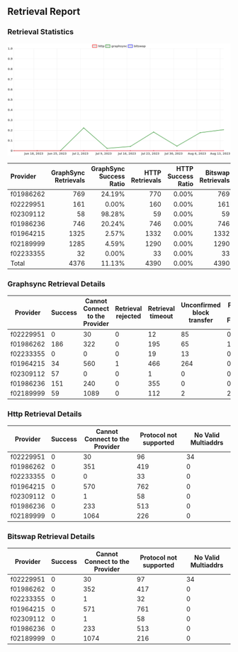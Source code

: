 ## Retrieval Report
### Retrieval Statistics
<img src="https://raw.githubusercontent.com/data-preservation-programs/filplus-checker-assets/main/filecoin-project/filecoin-plus-large-datasets/issues/1992/1692079939807.png"/>

| Provider  | GraphSync Retrievals | GraphSync Success Ratio | HTTP Retrievals | HTTP Success Ratio | Bitswap Retrievals | Bitswap Success Ratio |
| :-------- | -------------------: | ----------------------: | --------------: | -----------------: | -----------------: | --------------------: |
| f01986262 |                  769 |                  24.19% |             770 |              0.00% |                769 |                 0.00% |
| f02229951 |                  161 |                   0.00% |             160 |              0.00% |                161 |                 0.00% |
| f02309112 |                   58 |                  98.28% |              59 |              0.00% |                 59 |                 0.00% |
| f01986236 |                  746 |                  20.24% |             746 |              0.00% |                746 |                 0.00% |
| f01964215 |                 1325 |                   2.57% |            1332 |              0.00% |               1332 |                 0.00% |
| f02189999 |                 1285 |                   4.59% |            1290 |              0.00% |               1290 |                 0.00% |
| f02233355 |                   32 |                   0.00% |              33 |              0.00% |                 33 |                 0.00% |
| Total     |                 4376 |                  11.13% |            4390 |              0.00% |               4390 |                 0.00% |

### Graphsync Retrieval Details
| Provider  | Success | Cannot Connect to the Provider | Retrieval rejected | Retrieval timeout | Unconfirmed block transfer | Piece not Found | No Valid Multiaddrs |
| --------- | ------- | ------------------------------ | ------------------ | ----------------- | -------------------------- | --------------- | ------------------- |
| f02229951 | 0       | 30                             | 0                  | 12                | 85                         | 0               | 34                  |
| f01986262 | 186     | 322                            | 0                  | 195               | 65                         | 1               | 0                   |
| f02233355 | 0       | 0                              | 0                  | 19                | 13                         | 0               | 0                   |
| f01964215 | 34      | 560                            | 1                  | 466               | 264                        | 0               | 0                   |
| f02309112 | 57      | 0                              | 0                  | 1                 | 0                          | 0               | 0                   |
| f01986236 | 151     | 240                            | 0                  | 355               | 0                          | 0               | 0                   |
| f02189999 | 59      | 1089                           | 0                  | 112               | 2                          | 23              | 0                   |

### Http Retrieval Details
| Provider  | Success | Cannot Connect to the Provider | Protocol not supported | No Valid Multiaddrs |
| --------- | ------- | ------------------------------ | ---------------------- | ------------------- |
| f02229951 | 0       | 30                             | 96                     | 34                  |
| f01986262 | 0       | 351                            | 419                    | 0                   |
| f02233355 | 0       | 0                              | 33                     | 0                   |
| f01964215 | 0       | 570                            | 762                    | 0                   |
| f02309112 | 0       | 1                              | 58                     | 0                   |
| f01986236 | 0       | 233                            | 513                    | 0                   |
| f02189999 | 0       | 1064                           | 226                    | 0                   |

### Bitswap Retrieval Details
| Provider  | Success | Cannot Connect to the Provider | Protocol not supported | No Valid Multiaddrs |
| --------- | ------- | ------------------------------ | ---------------------- | ------------------- |
| f02229951 | 0       | 30                             | 97                     | 34                  |
| f01986262 | 0       | 352                            | 417                    | 0                   |
| f02233355 | 0       | 1                              | 32                     | 0                   |
| f01964215 | 0       | 571                            | 761                    | 0                   |
| f02309112 | 0       | 1                              | 58                     | 0                   |
| f01986236 | 0       | 233                            | 513                    | 0                   |
| f02189999 | 0       | 1074                           | 216                    | 0                   |
